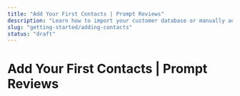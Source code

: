 ```yaml
---
title: "Add Your First Contacts | Prompt Reviews"
description: "Learn how to import your customer database or manually add contacts to start sending personalized review requests."
slug: "getting-started/adding-contacts"
status: "draft"
---
```


# Add Your First Contacts | Prompt Reviews

